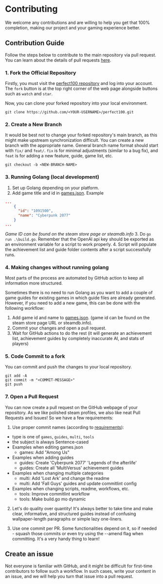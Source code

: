 # Contributing

We welcome any contributions and are willing to help you get that 100% completion, making our project and your gaming experience better.

## Contribution Guide

Follow the steps below to contribute to the main repository via pull request. You can learn about the details of pull requests [here](https://docs.github.com/en/pull-requests/collaborating-with-pull-requests/proposing-changes-to-your-work-with-pull-requests/about-pull-requests).


### 1. Fork the Official Repository

Firstly, you must visit the [perfect100 repository](https://github.com/lukojy3d/perfect100.git) and log into your account. The `fork` button is at the top right corner of the web page alongside buttons such as `watch` and `star`.

Now, you can clone your forked repository into your local environment.

```shell
git clone https://github.com/<YOUR-USERNAME>/perfect100.git
```

### 2. Create a New Branch

It would be best not to change your forked repository's main branch, as this might make upstream synchronization difficult. You can create a new branch with the appropriate name. General branch name format should start with `fix/` and `feat/`. `fix` is for minimal adjustments (similar to a bug fix), and `feat` is for adding a new feature, guide, game list, etc.

```shell
git checkout -b <NEW-BRANCH-NAME>
```

### 3. Running Golang (local development)

1. Set up Golang depending on your platform.
2. Add game title and id in [games.json](games.json). Example
```json
...
    {
      "id": "1091500",
      "name": "Cyberpunk 2077"
    }
...
```
_Game ID can be found on the steam store page or steamdb.info_
3. Do `go run .\build.go`. Remember that the OpenAI api key should be exported as an environment variable for a script to work properly.
4. Script will populate the achievement list and guide folder contents after a script successfully runs.

### 4. Making changes without running golang

Most parts of the process are automated by GitHub action to keep all information more structured. 

Sometimes there is no need to run Golang as you want to add a couple of game guides for existing games in which guide files are already generated. However, if you need to add a new game, this can be done with the following workflow:

1. Add game id and name to [games.json](/games.json). (game id can be found on the steam store page URL or steamdb.info).
2. Commit your changes and open a pull request.
3. Wait for GitHub actions to do the rest (it will generate an achievement list, achievement guides by completely inaccurate AI, and stats of players)

### 5. Code Commit to a fork

You can commit and push the changes to your local repository.

```shell
git add -A
git commit -m "<COMMIT-MESSAGE>"
git push
```

### 7. Open a Pull Request

You can now create a pull request on the GitHub webpage of your repository. As we like polished steam profiles, we also like neat Pull Requests and Issues! So we have a few requirements:

1. Use proper commit names (according to [requirements](.github/commitlint.config.js)):

- type is one of `games`, `guides`, `multi`, `tools`
- the subject is always Sentence-cased
- Examples when editing games.json
  - games: Add "Among Us"
- Examples when adding guides
  - guides: Create 'Cyberpunk 2077' 'Legends of the afterlife'
  - guides: Create all 'MultiVersus' achievement guides
- Examples when changing multiple categories
  - multi: Add 'Lost Ark' and change the readme
  - multi: Add 'Fall Guys' guides and update commitlint config
- Examples when changing scripts, readme, workflows, etc.
  - tools: Improve commitlint workflow
  - tools: Make build.go mo dynamic

2. Let's do quality over quantity! It's always better to take time and make clear, informative, and structured guides instead of confusing wallpaper-length paragraphs or simple lazy one-liners.

3. Use one commit per PR. Some functionalities depend on it, so if needed - squash those commits or even try using the --amend flag when committing. It's a very handy thing to learn!

## Create an issue

Not everyone is familiar with GitHub, and it might be difficult for first-time contributors to follow such a workflow. In such cases, write your content in an issue, and we will help you turn that issue into a pull request.